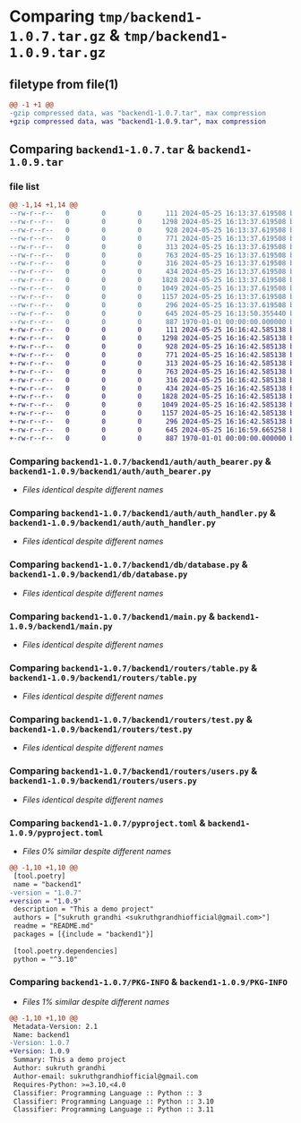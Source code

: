 # Comparing `tmp/backend1-1.0.7.tar.gz` & `tmp/backend1-1.0.9.tar.gz`

## filetype from file(1)

```diff
@@ -1 +1 @@
-gzip compressed data, was "backend1-1.0.7.tar", max compression
+gzip compressed data, was "backend1-1.0.9.tar", max compression
```

## Comparing `backend1-1.0.7.tar` & `backend1-1.0.9.tar`

### file list

```diff
@@ -1,14 +1,14 @@
--rw-r--r--   0        0        0      111 2024-05-25 16:13:37.619508 backend1-1.0.7/README.md
--rw-r--r--   0        0        0     1298 2024-05-25 16:13:37.619508 backend1-1.0.7/backend1/auth/auth_bearer.py
--rw-r--r--   0        0        0      928 2024-05-25 16:13:37.619508 backend1-1.0.7/backend1/auth/auth_handler.py
--rw-r--r--   0        0        0      771 2024-05-25 16:13:37.619508 backend1-1.0.7/backend1/db/database.py
--rw-r--r--   0        0        0      313 2024-05-25 16:13:37.619508 backend1-1.0.7/backend1/db/schemas.py
--rw-r--r--   0        0        0      763 2024-05-25 16:13:37.619508 backend1-1.0.7/backend1/main.py
--rw-r--r--   0        0        0      316 2024-05-25 16:13:37.619508 backend1-1.0.7/backend1/models/users.py
--rw-r--r--   0        0        0      434 2024-05-25 16:13:37.619508 backend1-1.0.7/backend1/operations/users.py
--rw-r--r--   0        0        0     1828 2024-05-25 16:13:37.619508 backend1-1.0.7/backend1/routers/table.py
--rw-r--r--   0        0        0     1049 2024-05-25 16:13:37.619508 backend1-1.0.7/backend1/routers/test.py
--rw-r--r--   0        0        0     1157 2024-05-25 16:13:37.619508 backend1-1.0.7/backend1/routers/users.py
--rw-r--r--   0        0        0      296 2024-05-25 16:13:37.619508 backend1-1.0.7/backend1/utils/utilities.py
--rw-r--r--   0        0        0      645 2024-05-25 16:13:50.355440 backend1-1.0.7/pyproject.toml
--rw-r--r--   0        0        0      887 1970-01-01 00:00:00.000000 backend1-1.0.7/PKG-INFO
+-rw-r--r--   0        0        0      111 2024-05-25 16:16:42.585138 backend1-1.0.9/README.md
+-rw-r--r--   0        0        0     1298 2024-05-25 16:16:42.585138 backend1-1.0.9/backend1/auth/auth_bearer.py
+-rw-r--r--   0        0        0      928 2024-05-25 16:16:42.585138 backend1-1.0.9/backend1/auth/auth_handler.py
+-rw-r--r--   0        0        0      771 2024-05-25 16:16:42.585138 backend1-1.0.9/backend1/db/database.py
+-rw-r--r--   0        0        0      313 2024-05-25 16:16:42.585138 backend1-1.0.9/backend1/db/schemas.py
+-rw-r--r--   0        0        0      763 2024-05-25 16:16:42.585138 backend1-1.0.9/backend1/main.py
+-rw-r--r--   0        0        0      316 2024-05-25 16:16:42.585138 backend1-1.0.9/backend1/models/users.py
+-rw-r--r--   0        0        0      434 2024-05-25 16:16:42.585138 backend1-1.0.9/backend1/operations/users.py
+-rw-r--r--   0        0        0     1828 2024-05-25 16:16:42.585138 backend1-1.0.9/backend1/routers/table.py
+-rw-r--r--   0        0        0     1049 2024-05-25 16:16:42.585138 backend1-1.0.9/backend1/routers/test.py
+-rw-r--r--   0        0        0     1157 2024-05-25 16:16:42.585138 backend1-1.0.9/backend1/routers/users.py
+-rw-r--r--   0        0        0      296 2024-05-25 16:16:42.585138 backend1-1.0.9/backend1/utils/utilities.py
+-rw-r--r--   0        0        0      645 2024-05-25 16:16:59.665258 backend1-1.0.9/pyproject.toml
+-rw-r--r--   0        0        0      887 1970-01-01 00:00:00.000000 backend1-1.0.9/PKG-INFO
```

### Comparing `backend1-1.0.7/backend1/auth/auth_bearer.py` & `backend1-1.0.9/backend1/auth/auth_bearer.py`

 * *Files identical despite different names*

### Comparing `backend1-1.0.7/backend1/auth/auth_handler.py` & `backend1-1.0.9/backend1/auth/auth_handler.py`

 * *Files identical despite different names*

### Comparing `backend1-1.0.7/backend1/db/database.py` & `backend1-1.0.9/backend1/db/database.py`

 * *Files identical despite different names*

### Comparing `backend1-1.0.7/backend1/main.py` & `backend1-1.0.9/backend1/main.py`

 * *Files identical despite different names*

### Comparing `backend1-1.0.7/backend1/routers/table.py` & `backend1-1.0.9/backend1/routers/table.py`

 * *Files identical despite different names*

### Comparing `backend1-1.0.7/backend1/routers/test.py` & `backend1-1.0.9/backend1/routers/test.py`

 * *Files identical despite different names*

### Comparing `backend1-1.0.7/backend1/routers/users.py` & `backend1-1.0.9/backend1/routers/users.py`

 * *Files identical despite different names*

### Comparing `backend1-1.0.7/pyproject.toml` & `backend1-1.0.9/pyproject.toml`

 * *Files 0% similar despite different names*

```diff
@@ -1,10 +1,10 @@
 [tool.poetry]
 name = "backend1"
-version = "1.0.7"
+version = "1.0.9"
 description = "This a demo project"
 authors = ["sukruth grandhi <sukruthgrandhiofficial@gmail.com>"]
 readme = "README.md"
 packages = [{include = "backend1"}]
 
 [tool.poetry.dependencies]
 python = "^3.10"
```

### Comparing `backend1-1.0.7/PKG-INFO` & `backend1-1.0.9/PKG-INFO`

 * *Files 1% similar despite different names*

```diff
@@ -1,10 +1,10 @@
 Metadata-Version: 2.1
 Name: backend1
-Version: 1.0.7
+Version: 1.0.9
 Summary: This a demo project
 Author: sukruth grandhi
 Author-email: sukruthgrandhiofficial@gmail.com
 Requires-Python: >=3.10,<4.0
 Classifier: Programming Language :: Python :: 3
 Classifier: Programming Language :: Python :: 3.10
 Classifier: Programming Language :: Python :: 3.11
```


